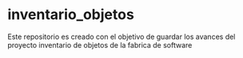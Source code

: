 # inventario_objetos
Este repositorio es creado con el objetivo de guardar los avances del proyecto inventario de objetos de la fabrica de software 
